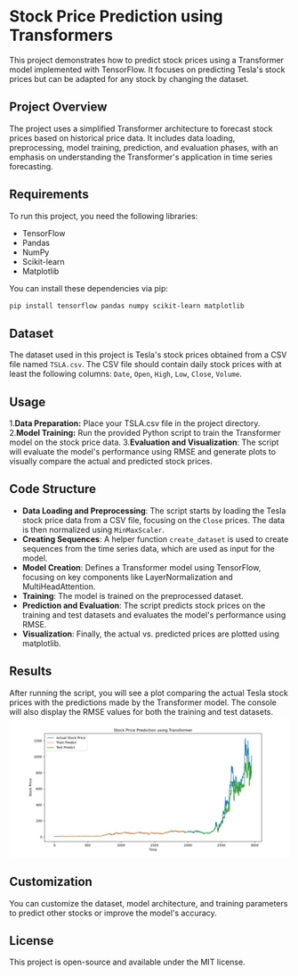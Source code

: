 # Stock Price Prediction using Transformers

This project demonstrates how to predict stock prices using a Transformer model implemented with TensorFlow. It focuses on predicting Tesla's stock prices but can be adapted for any stock by changing the dataset.

## Project Overview

The project uses a simplified Transformer architecture to forecast stock prices based on historical price data. It includes data loading, preprocessing, model training, prediction, and evaluation phases, with an emphasis on understanding the Transformer's application in time series forecasting.

## Requirements

To run this project, you need the following libraries:
- TensorFlow
- Pandas
- NumPy
- Scikit-learn
- Matplotlib

You can install these dependencies via pip:

```bash
pip install tensorflow pandas numpy scikit-learn matplotlib
```

## Dataset
The dataset used in this project is Tesla's stock prices obtained from a CSV file named `TSLA.csv`. The CSV file should contain daily stock prices with at least the following columns: `Date`, `Open`, `High`, `Low`, `Close`, `Volume`.

## Usage
1.**Data Preparation:** Place your TSLA.csv file in the project directory.
2.**Model Training:** Run the provided Python script to train the Transformer model on the stock price data.
3.**Evaluation and Visualization**: The script will evaluate the model's performance using RMSE and generate plots to visually compare the actual and predicted stock prices.
## Code Structure
- **Data Loading and Preprocessing**: The script starts by loading the Tesla stock price data from a CSV file, focusing on the `Close` prices. The data is then normalized using `MinMaxScaler`.
- **Creating Sequences**: A helper function `create_dataset` is used to create sequences from the time series data, which are used as input for the model.
- **Model Creation**: Defines a Transformer model using TensorFlow, focusing on key components like LayerNormalization and MultiHeadAttention.
- **Training**: The model is trained on the preprocessed dataset.
- **Prediction and Evaluation**: The script predicts stock prices on the training and test datasets and evaluates the model's performance using RMSE.
- **Visualization**: Finally, the actual vs. predicted prices are plotted using matplotlib.

## Results
After running the script, you will see a plot comparing the actual Tesla stock prices with the predictions made by the Transformer model. The console will also display the RMSE values for both the training and test datasets.
![Tesla Stock Prediction Results](results.png "Stock Prediction Visualization")

## Customization
You can customize the dataset, model architecture, and training parameters to predict other stocks or improve the model's accuracy.

## License
This project is open-source and available under the MIT license.
